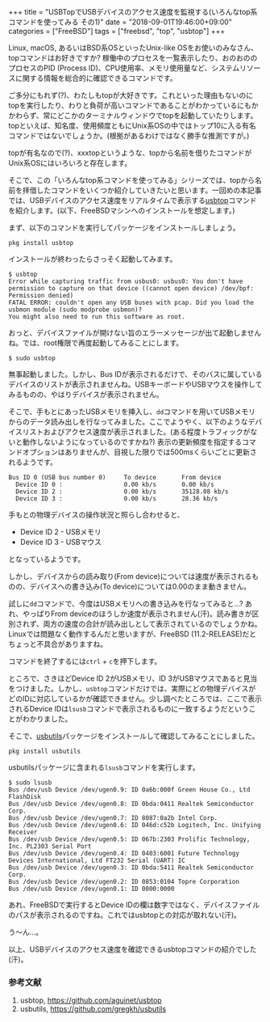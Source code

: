 +++
title = "USBTopでUSBデバイスのアクセス速度を監視する(いろんなtop系コマンドを使ってみる その1)"
date = "2018-09-01T19:46:00+09:00"
categories = ["FreeBSD"]
tags = ["freebsd", "top", "usbtop"]
+++

Linux, macOS, あるいはBSD系OSといったUnix-like OSをお使いのみなさん、topコマンドはお好きですか? 稼働中のプロセスを一覧表示したり、おのおののプロセスのPID (Process ID)、CPU使用率、メモリ使用量など、システムリソースに関する情報を総合的に確認できるコマンドです。

ご多分にもれず(?)、わたしもtopが大好きです。これといった理由もないのにtopを実行したり、わりと負荷が高いコマンドであることがわかっているにもかかわらず、常にどこかのターミナルウィンドウでtopを起動していたりします。topといえば、知名度、使用頻度ともにUnix系OSの中ではトップ10に入る有名コマンドではないでしょうか。(根拠があるわけではなく勝手な推測ですが。)

topが有名なので(?)、xxxtopというような、topから名前を借りたコマンドがUnix系OSにはいろいろと存在します。

そこで、この「いろんなtop系コマンドを使ってみる」シリーズでは、topから名前を拝借したコマンドをいくつか紹介していきたいと思います。一回めの本記事では、USBデバイスのアクセス速度をリアルタイムで表示する[usbtop](https://github.com/aguinet/usbtop)コマンドを紹介します。(以下、FreeBSDマシンへのインストールを想定します。)

まず、以下のコマンドを実行してパッケージをインストールしましょう。

``` shell
pkg install usbtop
```

インストールが終わったらさっそく起動してみます。

``` shell-session
$ usbtop
Error while capturing traffic from usbus0: usbus0: You don't have permission to capture on that device ((cannot open device) /dev/bpf: Permission denied)
FATAL ERROR: couldn't open any USB buses with pcap. Did you load the usbmon module (sudo modprobe usbmon)?
You might also need to run this software as root.
```

おっと、デバイスファイルが開けない旨のエラーメッセージが出て起動しませんね。では、root権限で再度起動してみることにします。

``` shell-session
$ sudo usbtop
```

無事起動しました。しかし、Bus IDが表示されるだけで、そのバスに属しているデバイスのリストが表示されませんね。USBキーボードやUSBマウスを操作してみるものの、やはりデバイスが表示されません。

そこで、手もとにあったUSBメモリを挿入し、`dd`コマンドを用いてUSBメモリからのデータ読み出しを行なってみました。ここでようやく、以下のようなデバイスリストおよびアクセス速度が表示されました。(ある程度トラフィックがないと動作しないようになっているのですかね?) 表示の更新頻度を指定するコマンドオプションはありませんが、目視した限りでは500msくらいごとに更新されるようです。

``` shell-session
Bus ID 0 (USB bus number 0)     To device       From device
  Device ID 0 :                 0.00 kb/s       0.00 kb/s
  Device ID 2 :                 0.00 kb/s       35128.08 kb/s
  Device ID 3 :                 0.00 kb/s       28.36 kb/s
```

手もとの物理デバイスの操作状況と照らし合わせると、

- Device ID 2 - USBメモリ
- Device ID 3 - USBマウス

となっているようです。

しかし、デバイスからの読み取り(From device)については速度が表示されるものの、デバイスへの書き込み(To device)については0.00のまま動きません。

試しに`dd`コマンドで、今度はUSBメモリへの書き込みを行なってみると…? あれ、やっぱりFrom deviceのほうしか速度が表示されません(汗)。読み書きが区別されず、両方の速度の合計が読み出しとして表示されているのでしょうかね。Linuxでは問題なく動作するんだと思いますが、FreeBSD (11.2-RELEASE)だとちょっと不具合がありますね。

コマンドを終了するには`ctrl` + `c`を押下します。

<!--
リアルタイムで表示が更新されますので、大きなファイルをUSBメモリから、あるいはUSBメモリへコピーするようなときに、アクセス状況を確認するのに役立ちそうですね。
-->

ところで、さきほどDevice ID 2がUSBメモリ、ID 3がUSBマウスであると見当をつけました。しかし、`usbtop`コマンドだけでは、実際にどの物理デバイスがどのIDに対応しているかが確認できません。少し調べたところでは、ここで表示されるDevice IDは`lsusb`コマンドで表示されるものに一致するようだということがわかりました。

そこで、[usbutils](https://github.com/gregkh/usbutils)パッケージをインストールして確認してみることにしました。

``` shell
pkg install usbutils
```

usbutilsパッケージに含まれる`lsusb`コマンドを実行します。

``` shell-session
$ sudo lsusb
Bus /dev/usb Device /dev/ugen0.9: ID 0a6b:000f Green House Co., Ltd FlashDisk
Bus /dev/usb Device /dev/ugen0.8: ID 0bda:0411 Realtek Semiconductor Corp. 
Bus /dev/usb Device /dev/ugen0.7: ID 8087:0a2b Intel Corp. 
Bus /dev/usb Device /dev/ugen0.6: ID 046d:c52b Logitech, Inc. Unifying Receiver
Bus /dev/usb Device /dev/ugen0.5: ID 067b:2303 Prolific Technology, Inc. PL2303 Serial Port
Bus /dev/usb Device /dev/ugen0.4: ID 0403:6001 Future Technology Devices International, Ltd FT232 Serial (UART) IC
Bus /dev/usb Device /dev/ugen0.3: ID 0bda:5411 Realtek Semiconductor Corp. 
Bus /dev/usb Device /dev/ugen0.2: ID 0853:0104 Topre Corporation 
Bus /dev/usb Device /dev/ugen0.1: ID 0000:0000
```

あれ、FreeBSDで実行するとDevice IDの欄は数字ではなく、デバイスファイルのパスが表示されるのですね。これではusbtopとの対応が取れない(汗)。

う〜ん…。

以上、USBデバイスのアクセス速度を確認できるusbtopコマンドの紹介でした(汗)。

### 参考文献
1. usbtop, https://github.com/aguinet/usbtop
1. usbutils, https://github.com/gregkh/usbutils
